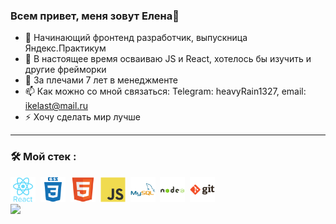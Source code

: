 ### Всем привет, меня зовут Елена👋


- 🔭 Начинающий фронтенд разработчик, выпускница Яндекс.Практикум
- 🌱 В настоящее время осваиваю JS и React, хотелось бы изучить и другие фрейморки
- 👯 За плечами 7 лет в менеджменте
- 📫 Как можно со мной связаться: 
Telegram: heavyRain1327, email: ikelast@mail.ru
- ⚡ Хочу сделать мир лучше


---

### :hammer_and_wrench: Мой стек :

<div>
  <img src="https://github.com/devicons/devicon/blob/master/icons/react/react-original-wordmark.svg" title="React" alt="React" width="40" height="40"/>&nbsp;
  <img src="https://github.com/devicons/devicon/blob/master/icons/css3/css3-plain-wordmark.svg"  title="CSS3" alt="CSS" width="40" height="40"/>&nbsp;
  <img src="https://github.com/devicons/devicon/blob/master/icons/html5/html5-original.svg" title="HTML5" alt="HTML" width="40" height="40"/>&nbsp;
  <img src="https://github.com/devicons/devicon/blob/master/icons/javascript/javascript-original.svg" title="JavaScript" alt="JavaScript" width="40" height="40"/>&nbsp;
  <img src="https://github.com/devicons/devicon/blob/master/icons/mysql/mysql-original-wordmark.svg" title="MySQL"  alt="MySQL" width="40" height="40"/>&nbsp;
  <img src="https://github.com/devicons/devicon/blob/master/icons/nodejs/nodejs-original-wordmark.svg" title="NodeJS" alt="NodeJS" width="40" height="40"/>&nbsp;
  <img src="https://github.com/devicons/devicon/blob/master/icons/git/git-original-wordmark.svg" title="Git" **alt="Git" width="40" height="40"/>
</div>

<div id="header" align="left">
  <img src="https://media.giphy.com/media/EOmYN5kVP3W2Lyn6dx/giphy.gif" width="200"/>
</div>
